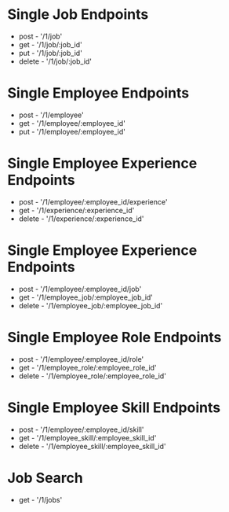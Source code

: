 # Single Job Endpoints #
* post - '/1/job'
* get - '/1/job/:job_id'
* put - '/1/job/:job_id'
* delete - '/1/job/:job_id'

# Single Employee Endpoints #
* post - '/1/employee'
* get - '/1/employee/:employee_id'
* put - '/1/employee/:employee_id'

# Single Employee Experience Endpoints #
* post - '/1/employee/:employee_id/experience'
* get - '/1/experience/:experience_id'
* delete - '/1/experience/:experience_id'

# Single Employee Experience Endpoints #
* post - '/1/employee/:employee_id/job'
* get - '/1/employee_job/:employee_job_id'
* delete - '/1/employee_job/:employee_job_id'

# Single Employee Role Endpoints #
* post - '/1/employee/:employee_id/role'
* get - '/1/employee_role/:employee_role_id'
* delete - '/1/employee_role/:employee_role_id'

# Single Employee Skill Endpoints #
* post - '/1/employee/:employee_id/skill'
* get - '/1/employee_skill/:employee_skill_id'
* delete - '/1/employee_skill/:employee_skill_id'

# Job Search #
* get - '/1/jobs'